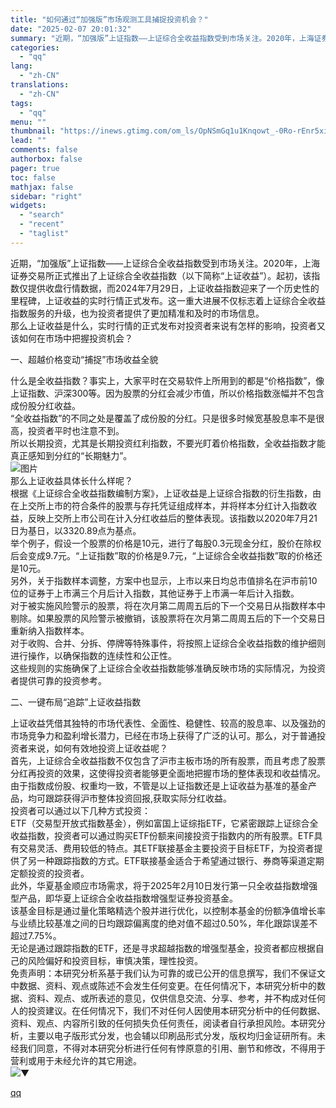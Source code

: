 ```yaml
---
title: "如何通过“加强版”市场观测工具捕捉投资机会？"
date: "2025-02-07 20:01:32"
summary: "近期，“加强版”上证指数——上证综合全收益指数受到市场关注。2020年，上海证券交易所正式推出了上证..."
categories:
  - "qq"
lang:
  - "zh-CN"
translations:
  - "zh-CN"
tags:
  - "qq"
menu: ""
thumbnail: "https://inews.gtimg.com/om_ls/OpNSmGq1u1Knqowt_-0Ro-rEnr5xinbIHK3MYeEjRsxpkAA_640360/0"
lead: ""
comments: false
authorbox: false
pager: true
toc: false
mathjax: false
sidebar: "right"
widgets:
  - "search"
  - "recent"
  - "taglist"
---
```


近期，“加强版”上证指数——上证综合全收益指数受到市场关注。2020年，上海证券交易所正式推出了上证综合全收益指数（以下简称“上证收益”）。起初，该指数仅提供收盘行情数据，而2024年7月29日，上证收益指数迎来了一个历史性的里程碑，上证收益的实时行情正式发布。这一重大进展不仅标志着上证综合全收益指数服务的升级，也为投资者提供了更加精准和及时的市场信息。  
那么上证收益是什么，实时行情的正式发布对投资者来说有怎样的影响，投资者又该如何在市场中把握投资机会？  
  

一、超越价格变动“捕捉”市场收益全貌  


  
  
  
  
  
  
什么是全收益指数？事实上，大家平时在交易软件上所用到的都是“价格指数”，像上证指数、沪深300等。因为股票的分红会减少市值，所以价格指数涨幅并不包含成份股分红收益。  
“全收益指数”的不同之处是覆盖了成份股的分红。只是很多时候宽基股息率不是很高，投资者平时也注意不到。  
所以长期投资，尤其是长期投资红利指数，不要光盯着价格指数，全收益指数才能真正感知到分红的“长期魅力”。  
![图片](https://inews.gtimg.com/om_bt/O2WF6a_9TLWNQmERi9jCqySrYgxtbpaFrqkduNO5YloeEAA/641)  
那么上证收益具体长什么样呢？  
根据《上证综合全收益指数编制方案》，上证收益是上证综合指数的衍生指数，由在上交所上市的符合条件的股票与存托凭证组成样本，并将样本分红计入指数收益，反映上交所上市公司在计入分红收益后的整体表现。该指数以2020年7月21日为基日，以3320.89点为基点。  
举个例子，假设一个股票的价格是10元，进行了每股0.3元现金分红，股价在除权后会变成9.7元。“上证指数”取的价格是9.7元，“上证综合全收益指数”取的价格还是10元。  
另外，关于指数样本调整，方案中也显示，上市以来日均总市值排名在沪市前10位的证券于上市满三个月后计入指数，其他证券于上市满一年后计入指数。  
对于被实施风险警示的股票，将在次月第二周周五后的下一个交易日从指数样本中剔除。如果股票的风险警示被撤销，该股票将在次月第二周周五后的下一个交易日重新纳入指数样本。  
对于收购、合并、分拆、停牌等特殊事件，将按照上证综合全收益指数的维护细则进行操作，以确保指数的连续性和公正性。  
这些规则的实施确保了上证综合全收益指数能够准确反映市场的实际情况，为投资者提供可靠的投资参考。  
  

二、一键布局“追踪”上证收益指数  


  
  
  
  
  
  
上证收益凭借其独特的市场代表性、全面性、稳健性、较高的股息率、以及强劲的市场竞争力和盈利增长潜力，已经在市场上获得了广泛的认可。那么，对于普通投资者来说，如何有效地投资上证收益呢？  
首先，上证综合全收益指数不仅包含了沪市主板市场的所有股票，而且考虑了股票分红再投资的效果，这使得投资者能够更全面地把握市场的整体表现和收益情况。  
由于指数成份股、权重均一致，不管是以上证指数还是上证收益为基准的基金产品，均可跟踪获得沪市整体投资回报,获取实际分红收益。  
投资者可以通过以下几种方式投资：  
ETF（交易型开放式指数基金），例如富国上证综指ETF，它紧密跟踪上证综合全收益指数，投资者可以通过购买ETF份额来间接投资于指数内的所有股票。ETF具有交易灵活、费用较低的特点。其ETF联接基金主要投资于目标ETF，为投资者提供了另一种跟踪指数的方式。ETF联接基金适合于希望通过银行、券商等渠道定期定额投资的投资者。  
此外，华夏基金顺应市场需求，将于2025年2月10日发行第一只全收益指数增强型产品，即华夏上证综合全收益指数增强型证券投资基金。  
该基金目标是通过量化策略精选个股并进行优化，以控制本基金的份额净值增长率与业绩比较基准之间的日均跟踪偏离度的绝对值不超过0.50%，年化跟踪误差不超过7.75%。  
无论是通过跟踪指数的ETF，还是寻求超越指数的增强型基金，投资者都应根据自己的风险偏好和投资目标，审慎决策，理性投资。  
免责声明：本研究分析系基于我们认为可靠的或已公开的信息撰写，我们不保证文中数据、资料、观点或陈述不会发生任何变更。在任何情况下，本研究分析中的数据、资料、观点、或所表述的意见，仅供信息交流、分享、参考，并不构成对任何人的投资建议。在任何情况下，我们不对任何人因使用本研究分析中的任何数据、资料、观点、内容所引致的任何损失负任何责任，阅读者自行承担风险。本研究分析，主要以电子版形式分发，也会辅以印刷品形式分发，版权均归金证研所有。未经我们同意，不得对本研究分析进行任何有悖原意的引用、删节和修改，不得用于营利或用于未经允许的其它用途。  
![](https://inews.gtimg.com/om_bt/GIcU1lww4xMlw73Ow-EzSaaLoedSagKa7B9l3RJi2HPBAAA/0)▼

[qq](https://new.qq.com/rain/a/20250207A08AII00)
